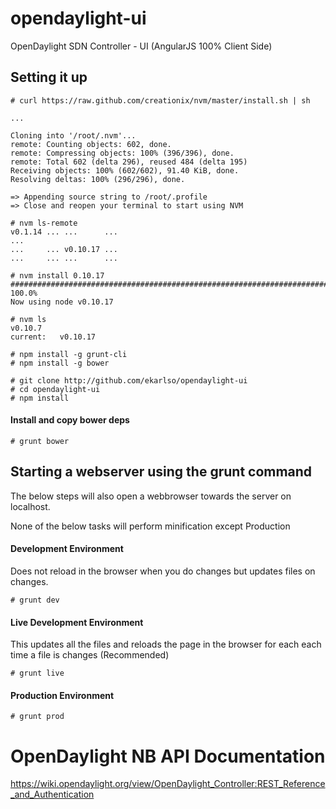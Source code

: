 opendaylight-ui
===============

OpenDaylight SDN Controller - UI (AngularJS 100% Client Side)

Setting it up
------------
    # curl https://raw.github.com/creationix/nvm/master/install.sh | sh

    ...

    Cloning into '/root/.nvm'...
    remote: Counting objects: 602, done.
    remote: Compressing objects: 100% (396/396), done.
    remote: Total 602 (delta 296), reused 484 (delta 195)
    Receiving objects: 100% (602/602), 91.40 KiB, done.
    Resolving deltas: 100% (296/296), done.

    => Appending source string to /root/.profile
    => Close and reopen your terminal to start using NVM

    # nvm ls-remote
    v0.1.14 ... ...      ...
    ...
    ...     ... v0.10.17 ...
    ...     ... ...      ...

    # nvm install 0.10.17
    ######################################################################## 100.0%
    Now using node v0.10.17

    # nvm ls
    v0.10.7
    current:   v0.10.17

    # npm install -g grunt-cli
    # npm install -g bower

    # git clone http://github.com/ekarlso/opendaylight-ui
    # cd opendaylight-ui
    # npm install

#### Install and copy bower deps

    # grunt bower

Starting a webserver using the grunt command
--------------------------------------------
The below steps will also open a webbrowser towards the server on localhost.

None of the below tasks will perform minification except Production

#### Development Environment
Does not reload in the browser when you do changes but updates files on
changes.

    # grunt dev

#### Live Development Environment
This updates all the files and reloads the page in the browser for each each
time a file is changes (Recommended)

    # grunt live

#### Production Environment

    # grunt prod


OpenDaylight NB API Documentation
=================================

https://wiki.opendaylight.org/view/OpenDaylight_Controller:REST_Reference_and_Authentication